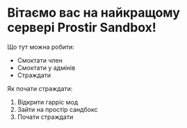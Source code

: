 # Вітаємо вас на найкращому сервері Prostir Sandbox!

Що тут можна робити:

- Смоктати член
- Смоктати у адмінів
- Страждати

Як почати страждати:

1. Відкрити гарріс мод
2. Зайти на простір сандбокс
3. Почати страждати
